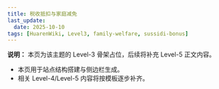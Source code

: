 ```yaml
---
title: 税收抵扣与家庭减免
last_update:
  date: 2025-10-10
tags: [HuarenWiki, Level3, family-welfare, sussidi-bonus]
---
```

**说明：** 本页为该主题的 Level-3 骨架占位，后续将补充 Level-5 正文内容。

- 本页用于站点结构搭建与侧边栏生成。
- 相关 Level-4/Level-5 内容将按模板逐步补齐。
